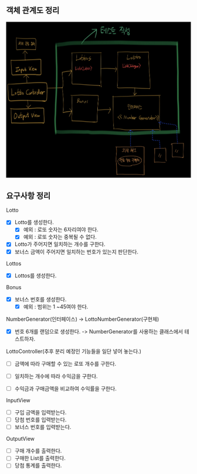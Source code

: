 
## 객체 관계도 정리
![IMG_0307.jpg](객체관계.jpg)


## 요구사항 정리


Lotto
- [x] Lotto를 생성한다.
  - [x] 예외 : 로또 숫자는 6자리여야 한다.
  - [x] 예외 : 로또 숫자는 중복될 수 없다.
- [x] Lotto가 주어지면 일치하는 개수를 구한다.
- [x] 보너스 금액이 주어지면 일치하는 번호가 있는지 판단한다.

Lottos
- [x] Lottos를 생성한다.

Bonus
- [x] 보너스 번호를 생성한다.
  - [x] 예외 : 범위는 1 ~45여야 한다.

NumberGenerator(인터페이스) -> LottoNumberGenerator(구현체)
- [x] 번호 6개를 랜덤으로 생성한다. -> NumberGenerator를 사용하는 클래스에서 테스트하자.

LottoController(추후 분리 예정인 기능들을 일단 넣어 놓는다.)
- [ ] 금액에 따라 구매할 수 있는 로또 개수를 구한다.
- [ ] 일치하는 개수에 따라 수익금을 구한다.
- [ ] 수익금과 구매금액을 비교하여 수익률을 구한다.


InputView
- [ ] 구입 금액을 입력받는다.
- [ ] 당첨 번호를 입력받는다.
- [ ] 보너스 번호를 입력받는다.

OutputView
- [ ] 구매 개수를 출력한다.
- [ ] 구매한 List<Lotto>를 출력한다.
- [ ] 당첨 통계를 출력한다.